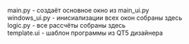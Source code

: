 main.py - создаёт основное окно из main_ui.py
</br>
windows_ui.py - инисиализации всех окон собраны здесь
</br>
logic.py - все рассчёты собраны здесь
</br>
template.ui - шаблон программы из QT5 дизайнера
